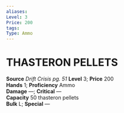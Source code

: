 ```yaml
---
aliases: 
Level: 3
Price: 200
tags: 
Type: Ammo
---
```

# THASTERON PELLETS
**Source** _Drift Crisis pg. 51_ 
**Level** 3; **Price** 200  
**Hands** 1; **Proficiency** Ammo  
**Damage** —; **Critical** —  
**Capacity** 50 thasteron pellets  
**Bulk** L; **Special** —